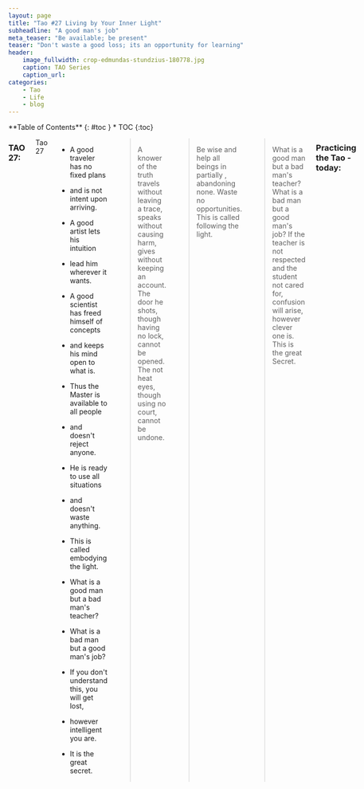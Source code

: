 ```yaml
---
layout: page
title: "Tao #27 Living by Your Inner Light"
subheadline: "A good man's job"
meta_teaser: "Be available; be present"
teaser: "Don't waste a good loss; its an opportunity for learning"
header:
    image_fullwidth: crop-edmundas-stundzius-180778.jpg
    caption: TAO Series
    caption_url: 
categories:
    - Tao
    - Life
    - blog
---
```

<!--more-->

<div class="row">
<div class="medium-4 medium-push-8 columns" markdown="1">
<div class="panel radius" markdown="1">
**Table of Contents**
{: #toc }
*  TOC
{:toc}
</div>
</div><!-- /.medium-4.columns -->



<div class="medium-8 medium-pull-4 columns" markdown="1">


### TAO 27:

Tao 27

- A good traveler has no fixed plans
- and is not intent upon arriving.
- A good artist lets his intuition
- lead him wherever it wants.
- A good scientist has freed himself of concepts
- and keeps his mind open to what is.

- Thus the Master is available to all people
- and doesn't reject anyone.
- He is ready to use all situations
- and doesn't waste anything.
- This is called embodying the light.

- What is a good man but a bad man's teacher?
- What is a bad man but a good man's job?
- If you don't understand this, you will get lost,
- however intelligent you are.
- It is the great secret.

> A knower of the truth travels without leaving a trace, speaks without causing harm, gives without keeping an account. The door he shots, though having no lock, cannot be opened. The not heat eyes, though using no court, cannot be undone.


> Be wise and help all beings in partially , abandoning none. Waste no opportunities. This is called following the light.



> What is a good man but a bad man's teacher? What is a bad man but a good man's job? If the teacher is not respected and the student not cared for, confusion will arise, however clever one is. This is the great Secret.

### Practicing the Tao - today:

> Possesions are always safe - for those who live by their inner lights. No locks or safes are needed. Your origin is more from the Tao than from your parents, culture or country. Be a teacher and reach out to those so called "bad" people in you life. Reach out with nonjudging, loving kindness.
<cite>Wayne Dyer</cite>


> What do you call a singing computer? -- A Dell!
